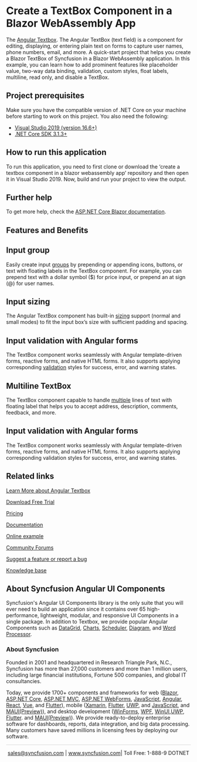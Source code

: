 # Create a TextBox Component in a Blazor WebAssembly App

The [Angular Textbox](https://www.syncfusion.com/angular-ui-components/angular-textbox?utm_source=github&utm_medium=listing&utm_campaign=angular-textbox-github-samples). The Angular TextBox (text field) is a component for editing, displaying, or entering plain text on forms to capture user names, phone numbers, email, and more. A quick-start project that helps you create a Blazor TextBox of Syncfusion in a Blazor WebAssembly application. In this example, you can learn how to add prominent features like placeholder value, two-way data binding, validation, custom styles, float labels, multiline, read only, and disable a TextBox.

## Project prerequisites
Make sure you have the compatible version of .NET Core on your machine before starting to work on this project. You also need the following:
* [Visual Studio 2019 (version 16.6+)]( https://visualstudio.microsoft.com/downloads)
* [.NET Core SDK 3.1.3+](https://dotnet.microsoft.com/download/dotnet-core/3.1)

## How to run this application
To run this application, you need to first clone or download the ‘create a textbox component in a blazor webassembly app’ repository and then open it in Visual Studio 2019. Now, build and run your project to view the output.

## Further help

To get more help, check the [ASP.NET Core Blazor documentation](https://docs.microsoft.com/en-us/aspnet/core/blazor).

## Features and Benefits

## Input group

Easily create input [groups](https://ej2.syncfusion.com/angular/documentation/textbox/groups/?utm_source=github&utm_medium=listing&utm_campaign=angular-textbox-github-samples) by prepending or appending icons, buttons, or text with floating labels in the TextBox component. For example, you can prepend text with a dollar symbol ($) for price input, or prepend an at sign (@) for user names.

## Input sizing

The Angular TextBox component has built-in [sizing](https://ej2.syncfusion.com/angular/documentation/textbox/sizing/?utm_source=github&utm_medium=listing&utm_campaign=angular-textbox-github-samples) support (normal and small modes) to fit the input box’s size with sufficient padding and spacing.

## Input validation with Angular forms

The TextBox component works seamlessly with Angular template-driven forms, reactive forms, and native HTML forms. It also supports applying corresponding [validation](https://ej2.syncfusion.com/angular/documentation/textbox/validation/?utm_source=github&utm_medium=listing&utm_campaign=angular-textbox-github-samples) styles for success, error, and warning states.

## Multiline TextBox

The TextBox component capable to handle [multiple](https://ej2.syncfusion.com/angular/documentation/textbox/multiline/?utm_source=github&utm_medium=listing&utm_campaign=angular-textbox-github-samples) lines of text with floating label that helps you to accept address, description, comments, feedback, and more.

## Input validation with Angular forms

The TextBox component works seamlessly with Angular template-driven forms, reactive forms, and native HTML forms. It also supports applying corresponding validation styles for success, error, and warning states.

## Related links
[Learn More about Angular Textbox](https://www.syncfusion.com/angular-ui-components/angular-textbox?utm_source=github&utm_medium=listing&utm_campaign=angular-textbox-github-samples)

[Download Free Trial](https://www.syncfusion.com/downloads/angular?utm_source=github&utm_medium=listing&utm_campaign=angular-textbox-github-samples)

[Pricing](https://www.syncfusion.com/sales/products/angular?utm_source=github&utm_medium=listing&utm_campaign=angular-textbox-github-samples)

[Documentation](https://angular.syncfusion.com/documentation/textbox/getting-started?utm_source=github&utm_medium=listing&utm_campaign=angular-textbox-github-samples)

[Online example](https://ej2.syncfusion.com/angular/demos/#/bootstrap5/textboxes/default?utm_source=github&utm_medium=listing&utm_campaign=angular-textbox-github-samples)

[Community Forums](https://www.syncfusion.com/forums/angular-ui-components?utm_source=github&utm_medium=listing&utm_campaign=angular-textbox-github-samples)

[Suggest a feature or report a bug](https://www.syncfusion.com/feedback/angular?utm_source=github&utm_medium=listing&utm_campaign=angular-textbox-github-samples)

[Knowledge base](https://www.syncfusion.com/kb/angular-ui-components?utm_source=github&utm_medium=listing&utm_campaign=angular-textbox-github-samples)


## About Syncfusion Angular UI Components

Syncfusion's Angular UI Components library is the only suite that you will ever need to build an application since it contains over 65 high-performance, lightweight, modular, and responsive UI Components in a single package. In addition to Textbox, we provide popular Angular Components such as [DataGrid](https://www.syncfusion.com/angular-ui-components/angular-grid?utm_source=github&utm_medium=listing&utm_campaign=angular-textbox-github-samples), [Charts](https://www.syncfusion.com/angular-ui-components/angular-charts?utm_source=github&utm_medium=listing&utm_campaign=angular-textbox-github-samples), [Scheduler](https://www.syncfusion.com/angular-ui-components/angular-scheduler?utm_source=github&utm_medium=listing&utm_campaign=angular-textbox-github-samples), [Diagram](https://www.syncfusion.com/angular-ui-components/angular-diagram?utm_source=github&utm_medium=listing&utm_campaign=angular-textbox-github-samples), and [Word Processor](https://www.syncfusion.com/angular-ui-components/angular-word-processor?utm_source=github&utm_medium=listing&utm_campaign=angular-textbox-github-samples).

### About Syncfusion
Founded in 2001 and headquartered in Research Triangle Park, N.C., Syncfusion has more than 27,000 customers and more than 1 million users, including large financial institutions, Fortune 500 companies, and global IT consultancies.

Today, we provide 1700+ components and frameworks for web ([Blazor](https://www.syncfusion.com/blazor-components?utm_source=github&utm_medium=listing&utm_campaign=angular-textbox-github-samples), [ASP.NET Core](https://www.syncfusion.com/aspnet-core-ui-controls?utm_source=github&utm_medium=listing&utm_campaign=angular-textbox-github-samples), [ASP.NET MVC](https://www.syncfusion.com/aspnet-mvc-ui-controls?utm_source=github&utm_medium=listing&utm_campaign=angular-textbox-github-samples), [ASP.NET WebForms](https://www.syncfusion.com/jquery/aspnet-webforms-ui-controls?utm_source=github&utm_medium=listing&utm_campaign=angular-textbox-github-samples), [JavaScript](https://www.syncfusion.com/javascript-ui-controls?utm_source=github&utm_medium=listing&utm_campaign=angular-textbox-github-samples), [Angular](https://www.syncfusion.com/angular-ui-components?utm_source=github&utm_medium=listing&utm_campaign=angular-textbox-github-samples), [React](https://www.syncfusion.com/react-ui-components?utm_source=github&utm_medium=listing&utm_campaign=angular-textbox-github-samples), [Vue](https://www.syncfusion.com/vue-ui-components?utm_source=github&utm_medium=listing&utm_campaign=angular-textbox-github-samples), and [Flutter](https://www.syncfusion.com/flutter-widgets?utm_source=github&utm_medium=listing&utm_campaign=angular-textbox-github-samples)), mobile ([Xamarin](https://www.syncfusion.com/xamarin-ui-controls?utm_source=github&utm_medium=listing&utm_campaign=angular-textbox-github-samples), [Flutter](https://www.syncfusion.com/flutter-widgets?utm_source=github&utm_medium=listing&utm_campaign=angular-textbox-github-samples), [UWP](https://www.syncfusion.com/uwp-ui-controls?utm_source=github&utm_medium=listing&utm_campaign=angular-textbox-github-samples), and [JavaScript](https://www.syncfusion.com/javascript-ui-controls?utm_source=github&utm_medium=listing&utm_campaign=angular-textbox-github-samples), and [MAUI(Preview)](https://www.syncfusion.com/maui-controls?utm_source=github&utm_medium=listing&utm_campaign=angular-textbox-github-samples)), and desktop development ([WinForms](https://www.syncfusion.com/winforms-ui-controls?utm_source=github&utm_medium=listing&utm_campaign=angular-textbox-github-samples), [WPF](https://www.syncfusion.com/wpf-controls?utm_source=github&utm_medium=listing&utm_campaign=angular-textbox-github-samples), [WinUI](https://www.syncfusion.com/winui-controls?utm_source=github&utm_medium=listing&utm_campaign=angular-textbox-github-samples),[UWP](https://www.syncfusion.com/uwp-ui-controls?utm_source=github&utm_medium=listing&utm_campaign=angular-textbox-github-samples), [Flutter](https://www.syncfusion.com/flutter-widgets?utm_source=github&utm_medium=listing&utm_campaign=angular-textbox-github-samples). and [MAUI(Preview)](https://www.syncfusion.com/maui-controls?utm_source=github&utm_medium=listing&utm_campaign=angular-textbox-github-samples)). We provide ready-to-deploy enterprise software for dashboards, reports, data integration, and big data processing. Many customers have saved millions in licensing fees by deploying our software.

<hr style="height:0.3px;border:none;color:lightgrey;background-color:lightgrey;" />

<p align="center">
<a href="mailto:sales@syncfusion.com?Subject=Syncfusion Angular Textbox - GitHub" target="_top">sales@syncfusion.com</a> | <a href="https://www.syncfusion.com?utm_source=github&utm_medium=listing&utm_campaign=angular-textbox-github-samples">www.syncfusion.com</a>| Toll Free: 1-888-9 DOTNET <br>
</p>


